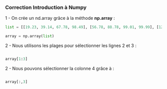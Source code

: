 ### Correction Introduction à Numpy

1 - On crée un nd.array grâce à la méthode **np.array** :

```python 
list = [[19.23, 39.14, 67.78, 98.49], [56.78, 88.78, 99.01, 99.99], [12.00, 76.87, 91.09, 10.01], [99.01, 70.32, 64.89, 36.68]]

array = np.array(list)
```

2 - Nous utilisons les plages pour sélectionner les lignes 2 et 3 :

```python 

array[1:3]

```

2 - Nous pouvons sélectionner la colonne 4 grâce à : 

```python 

array[:,3]

```